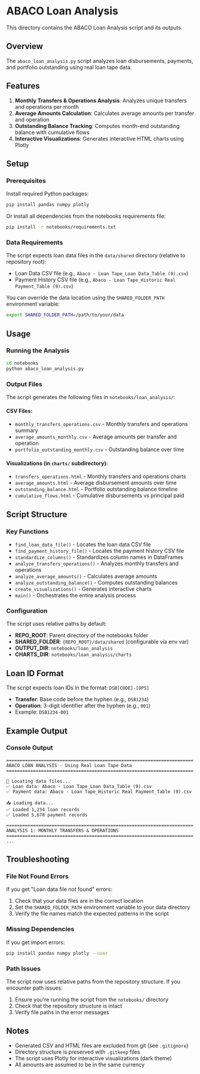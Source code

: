 # ABACO Loan Analysis

This directory contains the ABACO Loan Analysis script and its outputs.

## Overview

The `abaco_loan_analysis.py` script analyzes loan disbursements, payments, and portfolio outstanding using real loan tape data.

## Features

1. **Monthly Transfers & Operations Analysis**: Analyzes unique transfers and operations per month
2. **Average Amounts Calculation**: Calculates average amounts per transfer and operation
3. **Outstanding Balance Tracking**: Computes month-end outstanding balance with cumulative flows
4. **Interactive Visualizations**: Generates interactive HTML charts using Plotly

## Setup

### Prerequisites

Install required Python packages:

```bash
pip install pandas numpy plotly
```

Or install all dependencies from the notebooks requirements file:

```bash
pip install -r notebooks/requirements.txt
```

### Data Requirements

The script expects loan data files in the `data/shared` directory (relative to repository root):

- Loan Data CSV file (e.g., `Abaco - Loan Tape_Loan Data_Table (9).csv`)
- Payment History CSV file (e.g., `Abaco - Loan Tape_Historic Real Payment_Table (9).csv`)

You can override the data location using the `SHARED_FOLDER_PATH` environment variable:

```bash
export SHARED_FOLDER_PATH=/path/to/your/data
```

## Usage

### Running the Analysis

```bash
cd notebooks
python abaco_loan_analysis.py
```

### Output Files

The script generates the following files in `notebooks/loan_analysis/`:

#### CSV Files:
- `monthly_transfers_operations.csv` - Monthly transfers and operations summary
- `average_amounts_monthly.csv` - Average amounts per transfer and operation
- `portfolio_outstanding_monthly.csv` - Outstanding balance over time

#### Visualizations (in `charts/` subdirectory):
- `transfers_operations.html` - Monthly transfers and operations charts
- `average_amounts.html` - Average disbursement amounts over time
- `outstanding_balance.html` - Portfolio outstanding balance timeline
- `cumulative_flows.html` - Cumulative disbursements vs principal paid

## Script Structure

### Key Functions

- `find_loan_data_file()` - Locates the loan data CSV file
- `find_payment_history_file()` - Locates the payment history CSV file
- `standardize_columns()` - Standardizes column names in DataFrames
- `analyze_transfers_operations()` - Analyzes monthly transfers and operations
- `analyze_average_amounts()` - Calculates average amounts
- `analyze_outstanding_balance()` - Computes outstanding balances
- `create_visualizations()` - Generates interactive charts
- `main()` - Orchestrates the entire analysis process

### Configuration

The script uses relative paths by default:
- **REPO_ROOT**: Parent directory of the notebooks folder
- **SHARED_FOLDER**: `{REPO_ROOT}/data/shared` (configurable via env var)
- **OUTPUT_DIR**: `notebooks/loan_analysis`
- **CHARTS_DIR**: `notebooks/loan_analysis/charts`

## Loan ID Format

The script expects loan IDs in the format: `DSB[CODE]-[OPS]`
- **Transfer**: Base code before the hyphen (e.g., `DSB1234`)
- **Operation**: 3-digit identifier after the hyphen (e.g., `001`)
- Example: `DSB1234-001`

## Example Output

### Console Output
```
======================================================================
ABACO LOAN ANALYSIS - Using Real Loan Tape Data
======================================================================

📂 Locating data files...
✅ Loan data: Abaco - Loan Tape_Loan Data_Table (9).csv
✅ Payment data: Abaco - Loan Tape_Historic Real Payment_Table (9).csv

📥 Loading data...
✅ Loaded 1,234 loan records
✅ Loaded 5,678 payment records

======================================================================
ANALYSIS 1: MONTHLY TRANSFERS & OPERATIONS
======================================================================
...
```

## Troubleshooting

### File Not Found Errors

If you get "Loan data file not found" errors:
1. Check that your data files are in the correct location
2. Set the `SHARED_FOLDER_PATH` environment variable to your data directory
3. Verify the file names match the expected patterns in the script

### Missing Dependencies

If you get import errors:
```bash
pip install pandas numpy plotly --user
```

### Path Issues

The script now uses relative paths from the repository structure. If you encounter path issues:
1. Ensure you're running the script from the `notebooks/` directory
2. Check that the repository structure is intact
3. Verify file paths in the error messages

## Notes

- Generated CSV and HTML files are excluded from git (see `.gitignore`)
- Directory structure is preserved with `.gitkeep` files
- The script uses Plotly for interactive visualizations (dark theme)
- All amounts are assumed to be in the same currency
